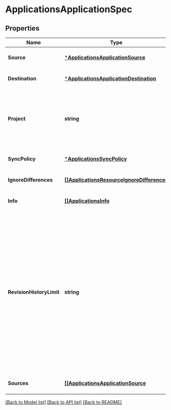 # ApplicationsApplicationSpec

## Properties
Name | Type | Description | Notes
------------ | ------------- | ------------- | -------------
**Source** | [***ApplicationsApplicationSource**](applicationsApplicationSource.md) |  | [optional] [default to null]
**Destination** | [***ApplicationsApplicationDestination**](applicationsApplicationDestination.md) |  | [optional] [default to null]
**Project** | **string** | Project is a reference to the project this application belongs to. The empty string means that application belongs to the &#x27;default&#x27; project. | [optional] [default to null]
**SyncPolicy** | [***ApplicationsSyncPolicy**](applicationsSyncPolicy.md) |  | [optional] [default to null]
**IgnoreDifferences** | [**[]ApplicationsResourceIgnoreDifferences**](applicationsResourceIgnoreDifferences.md) |  | [optional] [default to null]
**Info** | [**[]ApplicationsInfo**](applicationsInfo.md) |  | [optional] [default to null]
**RevisionHistoryLimit** | **string** | RevisionHistoryLimit limits the number of items kept in the application&#x27;s revision history, which is used for informational purposes as well as for rollbacks to previous versions. This should only be changed in exceptional circumstances. Setting to zero will store no history. This will reduce storage used. Increasing will increase the space used to store the history, so we do not recommend increasing it. Default is 10. | [optional] [default to null]
**Sources** | [**[]ApplicationsApplicationSource**](applicationsApplicationSource.md) |  | [optional] [default to null]

[[Back to Model list]](../README.md#documentation-for-models) [[Back to API list]](../README.md#documentation-for-api-endpoints) [[Back to README]](../README.md)

